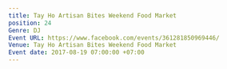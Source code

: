```yaml
---
title: Tay Ho Artisan Bites Weekend Food Market
position: 24
Genre: DJ
Event URL: https://www.facebook.com/events/361281850969446/
Venue: Tay Ho Artisan Bites Weekend Food Market
Event date: 2017-08-19 07:00:00 +07:00
---
```


